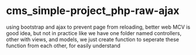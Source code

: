 # cms_simple-project_php-raw-ajax
using bootstrap and ajax to prevent page from reloading, better web
MCV is good idea, but not in practice like we have one folder named controllers, other with views, and models, we just create function to seperate these function from each other, for easily understand
